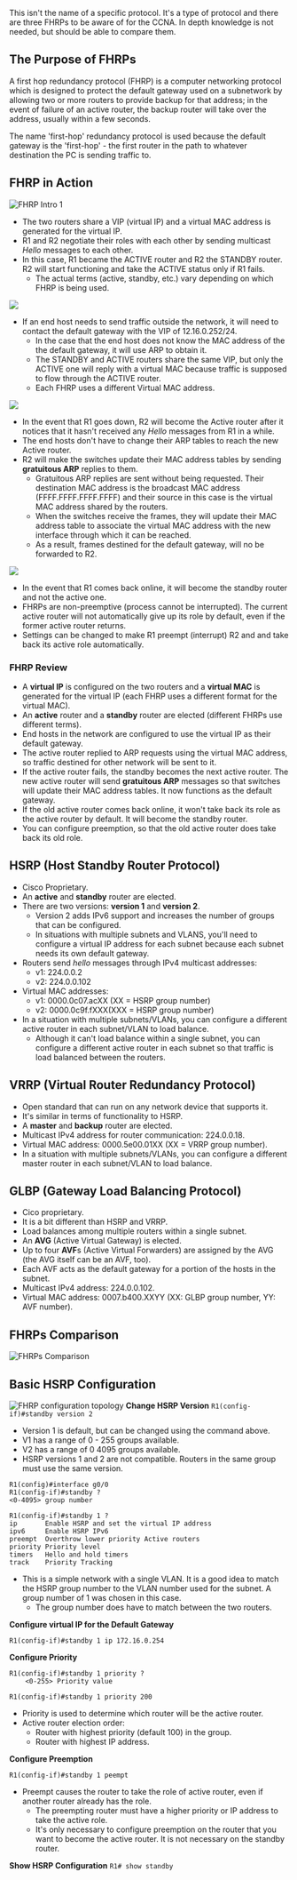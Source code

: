 This isn't the name of a specific protocol. It's a type of protocol and there are three FHRPs to be aware of for the CCNA. In depth knowledge is not needed, but should be able to compare them.
## The Purpose of FHRPs
A first hop redundancy protocol (FHRP) is a computer networking protocol which is designed to protect the default gateway used on a subnetwork by allowing two or more routers to provide backup for that address; in the event of failure of an active router, the backup router will take over the address, usually within a few seconds.

The name 'first-hop' redundancy protocol is used because the default gateway is the 'first-hop' - the first router in the path to whatever destination the PC is sending traffic to.
## FHRP in Action
![FHRP Intro 1](./img2/fhrp-intro-1.png)
* The two routers share a VIP (virtual IP) and a virtual MAC address is generated for the virtual IP.
* R1 and R2 negotiate their roles with each other by sending multicast *Hello* messages to each other.
* In this case, R1 became the ACTIVE router and R2 the STANDBY router. R2 will start functioning and take the ACTIVE status only if R1 fails.
	* The actual terms (active, standby, etc.) vary depending on which FHRP is being used.

![](./img2/fhrp-intro-2.png)
* If an end host needs to send traffic outside the network, it will need to contact the default gateway with the VIP of 12.16.0.252/24.
	* In the case that the end host does not know the MAC address of the the default gateway, it will use ARP to obtain it.
	* The STANDBY and ACTIVE routers share the same VIP, but only the ACTIVE one will reply  with a virtual MAC because traffic is supposed to flow through the ACTIVE router.
	* Each FHRP uses a different Virtual MAC address.
	
![](./img2/fhrp-intro-3.png)
* In the event that R1 goes down, R2 will become the Active router after it notices that it hasn't received any *Hello* messages from R1 in a while.
* The end hosts don't have to change their ARP tables to reach the new Active router.
* R2 will make the switches update their MAC address tables by sending **gratuitous ARP** replies to them.
	* Gratuitous ARP replies are sent without being requested. Their destination MAC address is the broadcast MAC address (FFFF.FFFF.FFFF.FFFF) and their source in this case is the virtual MAC address shared by the routers.
	* When the switches receive the frames, they will update their MAC address table to associate the virtual MAC address with the new interface through which it can be reached.
	* As a result, frames destined for the default gateway, will no be forwarded to R2.

![](./img2/fhrp-intro-4.png)
* In the event that R1 comes back online, it will become the standby router and not the active one.
* FHRPs are non-preemptive (process cannot be interrupted). The current active router will not automatically give up its role by default, even if the former active router returns.
* Settings can be changed to make R1 preempt (interrupt) R2 and and take back its active role automatically.
### FHRP Review
* A **virtual IP** is configured on the two routers and a **virtual MAC** is generated for the virtual IP (each FHRP uses a different format for the virtual MAC).
* An **active** router and a **standby** router are elected (different FHRPs use different terms).
* End hosts in the network are configured to use the virtual IP as their default gateway.
* The active router replied to ARP requests using the virtual MAC address, so traffic destined for other network will be sent to it.
* If the active router fails, the standby becomes the next active router. The new active router will send **gratuitous ARP** messages so that switches will update their MAC address tables. It now functions as the default gateway.
* If the old active router comes back online, it won't take back its role as the active router by default. It will become the standby router.
* You can configure preemption, so that the old active router does take back its old role.
## HSRP (Host Standby Router Protocol)
* Cisco Proprietary.
* An **active** and **standby** router are elected.
* There are two versions: **version 1** and **version 2**.
	* Version 2 adds IPv6 support and increases the number of groups that can be configured.
	* In situations with multiple subnets and VLANS, you'll need to configure a virtual IP address for each subnet because each subnet needs its own default gateway.
* Routers send *hello* messages through IPv4 multicast addresses:
	* v1: 224.0.0.2
	* v2: 224.0.0.102
* Virtual MAC addresses:
	* v1: 0000.0c07.acXX (XX = HSRP group number)
	* v2: 0000.0c9f.fXXX(XXX = HSRP group number)
* In a situation with multiple subnets/VLANs, you can configure a different active router in each subnet/VLAN to load balance.
	* Although it can't load balance within a single subnet, you can configure a different active router in each subnet so that traffic is load balanced between the routers.
## VRRP (Virtual Router Redundancy Protocol)
* Open standard that can run on any network device that supports it.
* It's similar in terms of functionality to HSRP.
* A **master** and **backup** router are elected.
* Multicast IPv4 address for router communication: 224.0.0.18.
* Virtual MAC address: 0000.5e00.01XX (XX = VRRP group number).
* In a situation with multiple subnets/VLANs, you can configure a different master router in each subnet/VLAN to load balance.
## GLBP (Gateway Load Balancing Protocol)
* Cico proprietary.
* It is a bit different than HSRP and VRRP.
* Load balances among multiple routers within a single subnet.
* An **AVG** (Active Virtual Gateway) is elected.
* Up to four **AVF**s (Active Virtual Forwarders) are assigned by the AVG (the AVG itself can be an AVF, too).
* Each AVF acts as the default gateway for a portion of the hosts in the subnet.
* Multicast IPv4 address: 224.0.0.102.
* Virtual MAC address: 0007.b400.XXYY (XX: GLBP group number, YY: AVF number).
## FHRPs Comparison 
![FHRPs Comparison](./img2/comparing-fhrps.png)
## Basic HSRP Configuration
![FHRP configuration topology](./img2/FHRP-config-topology.png)
**Change HSRP Version**
`R1(config-if)#standby version 2`
* Version 1 is default, but can be changed using the command above.
* V1 has a range of 0 - 255 groups available.
* V2 has a range of 0 4095 groups available.
* HSRP versions 1 and 2 are not compatible. Routers in the same group must use the same version.

```
R1(config)#interface g0/0
R1(config-if)#standby ?
<0-4095> group number

R1(config-if)#standby 1 ?
ip       Enable HSRP and set the virtual IP address
ipv6     Enable HSRP IPv6
preempt  Overthrow lower priority Active routers
priority Priority level
timers   Hello and hold timers
track    Priority Tracking

```
* This is a simple network with a single VLAN. It is a good idea to match the HSRP group number to the VLAN number used for the subnet. A group number of 1 was chosen in this case.
	* The group number does have to match between the two routers.

**Configure virtual IP for the Default Gateway**
```
R1(config-if)#standby 1 ip 172.16.0.254
```

**Configure Priority**
```
R1(config-if)#standby 1 priority ?
	<0-255> Priority value

R1(config-if)#standby 1 priority 200
```
* Priority is used to determine which router will be the active router.
* Active router election order:
	* Router with highest priority (default 100) in the group.
	* Router with highest IP address.

**Configure Preemption**
```
R1(config-if)#standby 1 peempt
```
* Preempt causes the router to take the role of active router, even if another router already has the role. 
	* The preempting router must have a higher priority or IP address to take the active role.
	* It's only necessary to configure preemption on the router that you want to become the active router. It is not necessary on the standby router.

**Show HSRP Configuration**
`R1# show standby`
